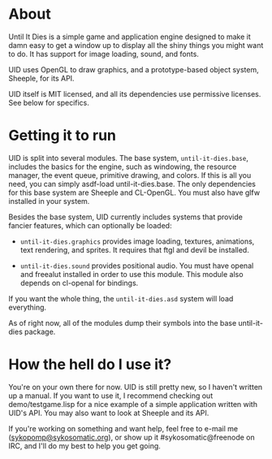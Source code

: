 About
=====

Until It Dies is a simple game and application engine designed to make it damn easy to get a window
up to display all the shiny things you might want to do. It has support for image loading, sound,
and fonts.

UID uses OpenGL to draw graphics, and a prototype-based object system, Sheeple, for its API.

UID itself is MIT licensed, and all its dependencies use permissive licenses. See below for specifics.

Getting it to run
=================

UID is split into several modules. The base system, `until-it-dies.base`, includes the basics for
the engine, such as windowing, the resource manager, the event queue, primitive drawing, and
colors. If this is all you need, you can simply asdf-load until-it-dies.base. The only dependencies
for this base system are Sheeple and CL-OpenGL. You must also have glfw installed in your system.

Besides the base system, UID currently includes systems that provide fancier features, which can
optionally be loaded:

* `until-it-dies.graphics` provides image loading, textures, animations, text rendering, and
  sprites. It requires that ftgl and devil be installed.

* `until-it-dies.sound` provides positional audio. You must have openal and freealut installed in
  order to use this module. This module also depends on cl-openal for bindings.

If you want the whole thing, the `until-it-dies.asd` system will load everything.

As of right now, all of the modules dump their symbols into the base until-it-dies package.

How the hell do I use it?
=========================

You're on your own there for now. UID is still pretty new, so I haven't written up a manual. If you
want to use it, I recommend checking out demo/testgame.lisp for a nice example of a simple
application written with UID's API. You may also want to look at Sheeple and its API.

If you're working on something and want help, feel free to e-mail me (sykopomp@sykosomatic.org), or
show up it #sykosomatic@freenode on IRC, and I'll do my best to help you get going.

